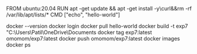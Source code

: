 FROM ubuntu:20.04
RUN apt -get update && apt -get install -y\curl\&&rm -rf /var/lib/apt/lists/*
CMD ["echo", "hello-world"]


docker --version
docker login
docker pull hello-world
docker build -t exp7 "C:\Users\Patil\OneDrive\Documents
docker tag exp7:latest omomom/exp7:latest
docker push omomom/exp7:latest
docker images
docker ps
